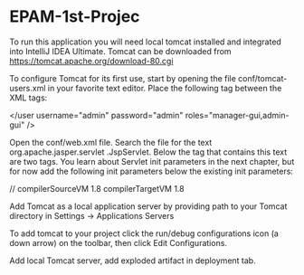 # EPAM-1st-Projec

   
To run this application you will need local tomcat installed and integrated into IntelliJ IDEA Ultimate.
Tomcat can be downloaded from https://tomcat.apache.org/download-80.cgi

To configure Tomcat for its first use, start by opening the file conf/tomcat-users.xml in
your favorite text editor. Place the following tag between the <tomcat-users>
</tomcat-users> XML tags:

</user username="admin" password="admin" roles="manager-gui,admin-gui" />


Open the conf/web.xml file. Search the file for the text org.apache.jasper.servlet
.JspServlet. Below the tag that contains this text are two <init-param> tags. You
learn about Servlet init parameters in the next chapter, but for now add the following init
parameters below the existing init parameters:

//<init-param>
<param-name>compilerSourceVM</param-name>
<param-value>1.8</param-value>
</init-param>
<init-param>
<param-name>compilerTargetVM</param-name>
<param-value>1.8</param-value>
</init-param>



Add Tomcat as a local application server by providing path to your Tomcat directory in Settings -> Applications Servers

To add tomcat to your project click the run/debug configurations icon (a down arrow) on the toolbar, then click Edit Configurations.

Add local Tomcat server, add exploded artifact in deployment tab.